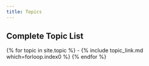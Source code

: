 ```yaml
---
title: Topics
---
```

## Complete Topic List

{% for topic in site.topic %} - {% include topic_link.md which=forloop.index0 %}
{% endfor %}